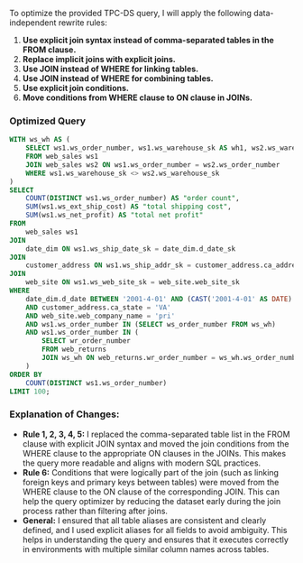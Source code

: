 To optimize the provided TPC-DS query, I will apply the following data-independent rewrite rules:

1. **Use explicit join syntax instead of comma-separated tables in the FROM clause.**
2. **Replace implicit joins with explicit joins.**
3. **Use JOIN instead of WHERE for linking tables.**
4. **Use JOIN instead of WHERE for combining tables.**
5. **Use explicit join conditions.**
6. **Move conditions from WHERE clause to ON clause in JOINs.**

### Optimized Query

```sql
WITH ws_wh AS (
    SELECT ws1.ws_order_number, ws1.ws_warehouse_sk AS wh1, ws2.ws_warehouse_sk AS wh2
    FROM web_sales ws1
    JOIN web_sales ws2 ON ws1.ws_order_number = ws2.ws_order_number
    WHERE ws1.ws_warehouse_sk <> ws2.ws_warehouse_sk
)
SELECT 
    COUNT(DISTINCT ws1.ws_order_number) AS "order count",
    SUM(ws1.ws_ext_ship_cost) AS "total shipping cost",
    SUM(ws1.ws_net_profit) AS "total net profit"
FROM 
    web_sales ws1
JOIN 
    date_dim ON ws1.ws_ship_date_sk = date_dim.d_date_sk
JOIN 
    customer_address ON ws1.ws_ship_addr_sk = customer_address.ca_address_sk
JOIN 
    web_site ON ws1.ws_web_site_sk = web_site.web_site_sk
WHERE 
    date_dim.d_date BETWEEN '2001-4-01' AND (CAST('2001-4-01' AS DATE) + INTERVAL '60 days')
    AND customer_address.ca_state = 'VA'
    AND web_site.web_company_name = 'pri'
    AND ws1.ws_order_number IN (SELECT ws_order_number FROM ws_wh)
    AND ws1.ws_order_number IN (
        SELECT wr_order_number 
        FROM web_returns
        JOIN ws_wh ON web_returns.wr_order_number = ws_wh.ws_order_number
    )
ORDER BY 
    COUNT(DISTINCT ws1.ws_order_number)
LIMIT 100;
```

### Explanation of Changes:
- **Rule 1, 2, 3, 4, 5:** I replaced the comma-separated table list in the FROM clause with explicit JOIN syntax and moved the join conditions from the WHERE clause to the appropriate ON clauses in the JOINs. This makes the query more readable and aligns with modern SQL practices.
- **Rule 6:** Conditions that were logically part of the join (such as linking foreign keys and primary keys between tables) were moved from the WHERE clause to the ON clause of the corresponding JOIN. This can help the query optimizer by reducing the dataset early during the join process rather than filtering after joins.
- **General:** I ensured that all table aliases are consistent and clearly defined, and I used explicit aliases for all fields to avoid ambiguity. This helps in understanding the query and ensures that it executes correctly in environments with multiple similar column names across tables.